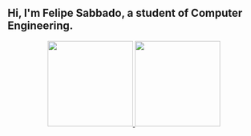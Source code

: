 ## Hi, I'm Felipe Sabbado, a student of Computer Engineering.
<div align="center">
  <a href="https://github.com/felipesabbado">
  <img height="170em" src="https://github-readme-stats.vercel.app/api?username=felipesabbado&show_icons=true&theme=dark&include_all_commits=true&count_private=true"/>
  <img height="170em" src="https://github-readme-stats.vercel.app/api/top-langs/?username=felipesabbado&layout=compact&langs_count=7&theme=dark"/>
</div>
